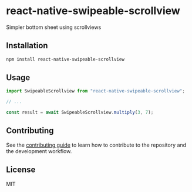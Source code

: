 # react-native-swipeable-scrollview

Simpler bottom sheet using scrollviews

## Installation

```sh
npm install react-native-swipeable-scrollview
```

## Usage

```js
import SwipeableScrollview from "react-native-swipeable-scrollview";

// ...

const result = await SwipeableScrollview.multiply(3, 7);
```

## Contributing

See the [contributing guide](CONTRIBUTING.md) to learn how to contribute to the repository and the development workflow.

## License

MIT
